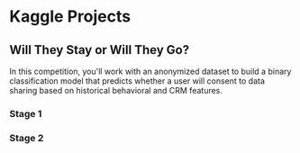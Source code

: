 # Kaggle Projects

## Will They Stay or Will They Go?

In this competition, you'll work with an anonymized dataset to build a binary classification model that predicts whether a user will consent to data sharing based on historical behavioral and CRM features.

### Stage 1

### Stage 2
